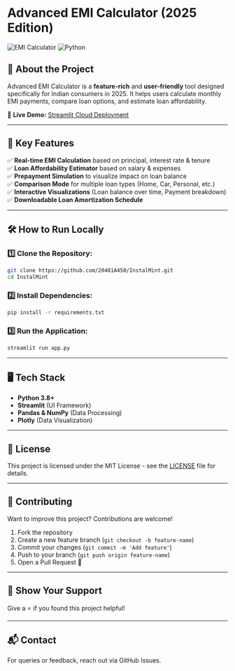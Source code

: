 # Advanced EMI Calculator (2025 Edition)

![EMI Calculator](https://img.shields.io/badge/Streamlit-Deployed-green.svg) ![Python](https://img.shields.io/badge/Python-3.8%2B-blue.svg)

## 🚀 About the Project
Advanced EMI Calculator is a **feature-rich** and **user-friendly** tool designed specifically for Indian consumers in 2025. It helps users calculate monthly EMI payments, compare loan options, and estimate loan affordability.

🔗 **Live Demo:** <a href="https://instalmint.streamlit.app/" target="_blank" rel="noopener noreferrer">Streamlit Cloud Deployment</a>

---

## 🎯 Key Features
✅ **Real-time EMI Calculation** based on principal, interest rate & tenure  
✅ **Loan Affordability Estimator** based on salary & expenses  
✅ **Prepayment Simulation** to visualize impact on loan balance  
✅ **Comparison Mode** for multiple loan types (Home, Car, Personal, etc.)  
✅ **Interactive Visualizations** (Loan balance over time, Payment breakdown)  
✅ **Downloadable Loan Amortization Schedule**  

---

## 🛠️ How to Run Locally

### 1️⃣ Clone the Repository:
```bash
git clone https://github.com/20481A450/InstalMint.git
cd InstalMint
```

### 2️⃣ Install Dependencies:
```bash
pip install -r requirements.txt
```

### 3️⃣ Run the Application:
```bash
streamlit run app.py
```

---

## 🖥️ Tech Stack
- **Python 3.8+**
- **Streamlit** (UI Framework)
- **Pandas & NumPy** (Data Processing)
- **Plotly** (Data Visualization)

---

## 📜 License
This project is licensed under the MIT License - see the [LICENSE](LICENSE) file for details.

---

## 🤝 Contributing
Want to improve this project? Contributions are welcome!
1. Fork the repository
2. Create a new feature branch (`git checkout -b feature-name`)
3. Commit your changes (`git commit -m 'Add feature'`)
4. Push to your branch (`git push origin feature-name`)
5. Open a Pull Request 🚀

---

## 🌟 Show Your Support
Give a ⭐ if you found this project helpful!

---

## 📬 Contact
For queries or feedback, reach out via GitHub Issues.

